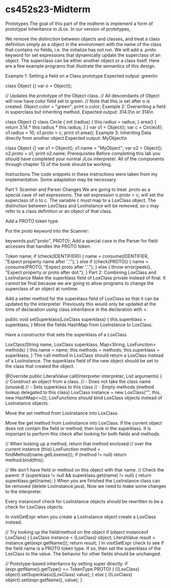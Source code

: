 # cs452s23-Midterm
Prototypes
The goal of this part of the midterm is implement a form of prototypal inheritance in JLox. In our version of prototypes,

We remove the distinction between objects and classes, and treat a class definition simply as a object in the environment with the name of the class that contains no fields, i.e. the initialize has not run.
We will add a .proto keyword for set expressions that dynamically update the superclass of an object. The superclass can be either another object or a class itself.
Here are a few example programs that illustrate the semantics of this design.

Example 1: Setting a field on a Class prototype
Expected output: green\n

class Object {}
var o = Object();

// Updates the prototype of the Object class.
// All descendants of Object will now have color field set to green.
// Note that this is set after o is created.
Object.color = "green";
print o.color;
Example 2: Overwriting a field in superclass but inheriting method.
Expected output: 314.0\n or 314\n

class Object {}
class Circle {
  init (radius) {
    this.radius = radius;
  }
  area() {
    return 3.14 * this.radius * this.radius;
  }
}
var o1 = Object();
var c = Circle(4);
o1.radius = 10;
o1.proto = c;
print o1.area();
Example 3: Inheriting Data directly from another object
Expected output: MyObject\n

class Object {}
var o1 = Object();
o1.name = "MyObject";
var o2 = Object();
o2.proto = o1;
print o2.name;
Prerequisites
Before completing this lab you should have completed your normal JLox interpreter. All of the components through chapter 13 of the book should be working.

Instructions
The code snippets in these instructions were taken from my implementation. Some adaptation may be necessary.

Part 1: Scanner and Parser Changes
We are going to treat .proto as a special case of set expressions. The set expression o.proto = c; will set the superclass of o to c. The variable c must map to a LoxClass object. The distinction between LoxClass and LoxInstance will be removed, so c may refer to a class definition or an object of that class.

Add a PROTO token type.

Put the proto keyword into the Scanner:

keywords.put("proto", PROTO);
Add a special case in the Parser for field accesses that handles the PROTO token.

Token name;
if (check(IDENTIFIER)) {
  name = consume(IDENTIFIER, "Expect property name after '.'.");
} else if (check(PROTO)) {
  name = consume(PROTO, "Expect proto after '.'.");
} else {
  throw error(peek(), "Expect property or proto after dot.");
}
Part 2: Combining LoxClass and LoxInstance
Make the superklass field of LoxClass private instead of final. It cannot be final because we are going to allow programs to change the superclass of an object at runtime.

Add a setter method for the superklass field of LoxClass so that it can be updated by the interpreter. Previously this would only be updated at the time of declaration using class inheritance in the declaration with <.

public void setSuperklass(LoxClass superklass) {
  this.superklass = superklass;
}
Move the fields HashMap from LoxInstance to LoxClass.

Have a constructor that sets the superklass of a LoxClass

LoxClass(String name, LoxClass superklass, Map<String, LoxFunction> methods) {
  this.name = name;
  this.methods = methods;
  this.superklass = superklass;
}
The call method in LoxClass should return a LoxClass instead of a LoxInstance. The superklass field of the new object should be set to the class that created the object.

@Override
public LiteralValue call(Interpreter interpreter, List<LiteralValue> arguments) {
  // Construct an object from a class.
  // - Does not take the class name (unused)
  // - Sets superklass to this class
  // - Empty methods (method lookup delegated to this class)
  LoxClass instance = new LoxClass("", this, new HashMap<>());
LoxFunctions should bind LoxClass objects instead of LoxInstance objects.

Move the set method from LoxInstance into LoxClass.

Move the get method from LoxInstance into LoxClass. If the current object does not contain the field or method, then look in the superklass. It is important to perform this check after looking for both fields and methods.

// When looking up a method, return that method enclosed
// over the current instance (this)
LoxFunction method = findMethod(name.getLexeme());
if (method != null) return method.bind(this);

// We don't have field or method on this object with that name.
// Check the parent.
if (superklass != null && superklass.get(name) != null) {
  return superklass.get(name);
}
When you are finished the LoxInstance class can be removed (delete LoxInstance.java). Now we need to make some changes to the interpreter.

Every instanceof check for LoxInstance objects should be rewritten to be a check for LoxClass objects.

In visitGetExpr when you create a LoxInstance object create a LoxClass instead.

// Try looking up the field/method on the object
if (object instanceof LoxClass) {
  LoxClass instance = (LoxClass) object;
  LiteralValue result = instance.get(expr.getName());
  return result;
}
In visitSetExpr check to see if the field name is a PROTO token type. If so, then set the superklass of the LoxClass to the value. The behavior for other fields should be unchanged.

// Prototype-based inheritance by setting super directly.
if (expr.getName().getType() == TokenType.PROTO) {
((LoxClass) object).setSuperklass((LoxClass) value);
} else {
((LoxClass) object).set(expr.getName(), value);
}
